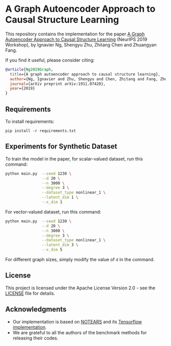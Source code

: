 # A Graph Autoencoder Approach to Causal Structure Learning
This repository contains the implementation for the paper [A Graph Autoencoder Approach to Causal Structure Learning](https://arxiv.org/abs/1911.07420) (NeurIPS 2019 Workshop), by Ignavier Ng, Shengyu Zhu, Zhitang Chen and Zhuangyan Fang.

If you find it useful, please consider citing:

```bibtex
@article{Ng2019Graph,
  title={A graph autoencoder approach to causal structure learning},
  author={Ng, Ignavier and Zhu, Shengyu and Chen, Zhitang and Fang, Zhuangyan},
  journal={arXiv preprint arXiv:1911.07420},
  year={2019}
}
```

## Requirements

To install requirements:

```setup
pip install -r requirements.txt
```

## Experiments for Synthetic Dataset
To train the model in the paper, for scalar-valued dataset, run this command:
```bash
python main.py  --seed 1230 \
                --d 20 \
                --n 3000 \
                --degree 3 \
                --dataset_type nonlinear_1 \
                --latent_dim 1 \
                --x_dim 1
```

For vector-valued dataset, run this command:
```bash
python main.py  --seed 1230 \
                --d 20 \
                --n 3000 \
                --degree 3 \
                --dataset_type nonlinear_1 \
                --latent_dim 3 \
                --x_dim 5
```

For different graph sizes, simply modify the value of `d` in the command.


## License

This project is licensed under the  Apache License Version 2.0 - see the [LICENSE](LICENSE) file for details.

## Acknowledgments

* Our implementation is based on [NOTEARS](https://github.com/xunzheng/notears) and its [Tensorflow implementation](https://github.com/ignavier/notears-tensorflow).
* We are grateful to all the authors of the benchmark methods for releasing their codes.
